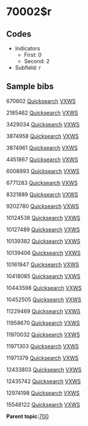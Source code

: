 # 70002$r

## Codes

-   Indicators
    -   First: 0
    -   Second: 2
-   Subfield: r

## Sample bibs

670802 [Quicksearch](https://search.library.yale.edu/catalog/670802) [VXWS](http://prodorbis.library.yale.edu:7014/vxws/GetHoldingsService?bibId=670802)

2185462 [Quicksearch](https://search.library.yale.edu/catalog/2185462) [VXWS](http://prodorbis.library.yale.edu:7014/vxws/GetHoldingsService?bibId=2185462)

3429034 [Quicksearch](https://search.library.yale.edu/catalog/3429034) [VXWS](http://prodorbis.library.yale.edu:7014/vxws/GetHoldingsService?bibId=3429034)

3874958 [Quicksearch](https://search.library.yale.edu/catalog/3874958) [VXWS](http://prodorbis.library.yale.edu:7014/vxws/GetHoldingsService?bibId=3874958)

3874961 [Quicksearch](https://search.library.yale.edu/catalog/3874961) [VXWS](http://prodorbis.library.yale.edu:7014/vxws/GetHoldingsService?bibId=3874961)

4451867 [Quicksearch](https://search.library.yale.edu/catalog/4451867) [VXWS](http://prodorbis.library.yale.edu:7014/vxws/GetHoldingsService?bibId=4451867)

6008993 [Quicksearch](https://search.library.yale.edu/catalog/6008993) [VXWS](http://prodorbis.library.yale.edu:7014/vxws/GetHoldingsService?bibId=6008993)

6771283 [Quicksearch](https://search.library.yale.edu/catalog/6771283) [VXWS](http://prodorbis.library.yale.edu:7014/vxws/GetHoldingsService?bibId=6771283)

8321889 [Quicksearch](https://search.library.yale.edu/catalog/8321889) [VXWS](http://prodorbis.library.yale.edu:7014/vxws/GetHoldingsService?bibId=8321889)

9202780 [Quicksearch](https://search.library.yale.edu/catalog/9202780) [VXWS](http://prodorbis.library.yale.edu:7014/vxws/GetHoldingsService?bibId=9202780)

10124538 [Quicksearch](https://search.library.yale.edu/catalog/10124538) [VXWS](http://prodorbis.library.yale.edu:7014/vxws/GetHoldingsService?bibId=10124538)

10127489 [Quicksearch](https://search.library.yale.edu/catalog/10127489) [VXWS](http://prodorbis.library.yale.edu:7014/vxws/GetHoldingsService?bibId=10127489)

10139382 [Quicksearch](https://search.library.yale.edu/catalog/10139382) [VXWS](http://prodorbis.library.yale.edu:7014/vxws/GetHoldingsService?bibId=10139382)

10139406 [Quicksearch](https://search.library.yale.edu/catalog/10139406) [VXWS](http://prodorbis.library.yale.edu:7014/vxws/GetHoldingsService?bibId=10139406)

10161947 [Quicksearch](https://search.library.yale.edu/catalog/10161947) [VXWS](http://prodorbis.library.yale.edu:7014/vxws/GetHoldingsService?bibId=10161947)

10418085 [Quicksearch](https://search.library.yale.edu/catalog/10418085) [VXWS](http://prodorbis.library.yale.edu:7014/vxws/GetHoldingsService?bibId=10418085)

10443598 [Quicksearch](https://search.library.yale.edu/catalog/10443598) [VXWS](http://prodorbis.library.yale.edu:7014/vxws/GetHoldingsService?bibId=10443598)

10452505 [Quicksearch](https://search.library.yale.edu/catalog/10452505) [VXWS](http://prodorbis.library.yale.edu:7014/vxws/GetHoldingsService?bibId=10452505)

11229469 [Quicksearch](https://search.library.yale.edu/catalog/11229469) [VXWS](http://prodorbis.library.yale.edu:7014/vxws/GetHoldingsService?bibId=11229469)

11958670 [Quicksearch](https://search.library.yale.edu/catalog/11958670) [VXWS](http://prodorbis.library.yale.edu:7014/vxws/GetHoldingsService?bibId=11958670)

11970032 [Quicksearch](https://search.library.yale.edu/catalog/11970032) [VXWS](http://prodorbis.library.yale.edu:7014/vxws/GetHoldingsService?bibId=11970032)

11971303 [Quicksearch](https://search.library.yale.edu/catalog/11971303) [VXWS](http://prodorbis.library.yale.edu:7014/vxws/GetHoldingsService?bibId=11971303)

11971379 [Quicksearch](https://search.library.yale.edu/catalog/11971379) [VXWS](http://prodorbis.library.yale.edu:7014/vxws/GetHoldingsService?bibId=11971379)

12433803 [Quicksearch](https://search.library.yale.edu/catalog/12433803) [VXWS](http://prodorbis.library.yale.edu:7014/vxws/GetHoldingsService?bibId=12433803)

12435742 [Quicksearch](https://search.library.yale.edu/catalog/12435742) [VXWS](http://prodorbis.library.yale.edu:7014/vxws/GetHoldingsService?bibId=12435742)

12974198 [Quicksearch](https://search.library.yale.edu/catalog/12974198) [VXWS](http://prodorbis.library.yale.edu:7014/vxws/GetHoldingsService?bibId=12974198)

15548122 [Quicksearch](https://search.library.yale.edu/catalog/15548122) [VXWS](http://prodorbis.library.yale.edu:7014/vxws/GetHoldingsService?bibId=15548122)

**Parent topic:**[700](../../tags/700/700.md)

